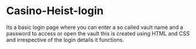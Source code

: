 # Casino-Heist-login
Its a basic login page where you can enter a so called vault name and a password to access or open the vault this is created using HTML and CSS and irrespective of the login details it functions.
